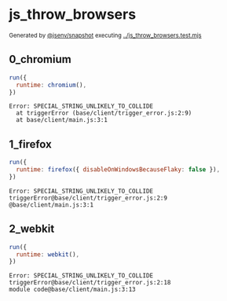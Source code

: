 # js_throw_browsers

<sub>
  Generated by <a href="https://github.com/jsenv/core/tree/main/packages/independent/snapshot">@jsenv/snapshot</a> executing <a href="../js_throw_browsers.test.mjs">../js_throw_browsers.test.mjs</a>
</sub>

## 0_chromium

```js
run({
  runtime: chromium(),
})
```

```console
Error: SPECIAL_STRING_UNLIKELY_TO_COLLIDE
  at triggerError (base/client/trigger_error.js:2:9)
  at base/client/main.js:3:1
```

## 1_firefox

```js
run({
  runtime: firefox({ disableOnWindowsBecauseFlaky: false }),
})
```

```console
Error: SPECIAL_STRING_UNLIKELY_TO_COLLIDE
triggerError@base/client/trigger_error.js:2:9
@base/client/main.js:3:1
```

## 2_webkit

```js
run({
  runtime: webkit(),
})
```

```console
Error: SPECIAL_STRING_UNLIKELY_TO_COLLIDE
triggerError@base/client/trigger_error.js:2:18
module code@base/client/main.js:3:13
```